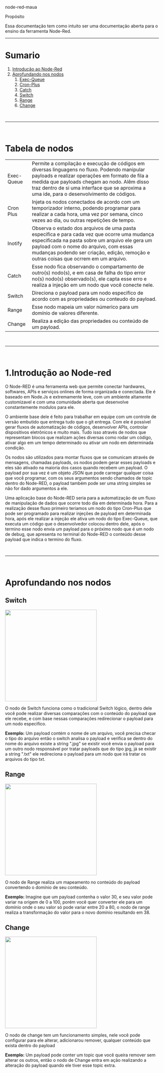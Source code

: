 node-red-maua

</h1>Propósito</h1>

Essa documentação tem como intuito ser uma documentação aberta para o ensino da ferramenta Node-Red.

<hr>
<h1>Sumario</h1>

<ol>
<li><a href="">Introdução ao Node-Red</a></li>
  
<li><a href="">Aprofundando nos nodos</a><ol>
<li><a href="">Exec-Queue</a></li>
<li><a href="">Cron-Plus</a></li>
<li><a href="">Catch</a></li>
<li><a href="">Switch</a></li>
<li><a href="">Range</a></li>
<li><a href="">Change</a></li></ol>
  </li>
</ol>

<br><hr><br>

<h1>Tabela de nodos</h1>

<center>
<table>
<tr>
<td>Exec-Queue</td>
<td>Permite a compilação e execução de códigos em diversas linguagens no fluxo. Podendo manipular payloads e realizar operações em formato de fila a medida que payloads chegam ao nodo. Alêm disso traz dentro de si uma interface que se aproxima a uma ide, para o desenvolvimento de códigos.</td>
</tr>
<tr>
<td>Cron Plus</td>
<td>Injeta os nodos conectados de acordo com um temporizador interno, podendo programar para realizar a cada hora, uma vez por semana, cinco vezes ao dia, ou outras repetições de tempo.</td>
</tr>
<tr>
<td>Inotify</td>
<td>Observa o estado dos arquivos de uma pasta especifica e para cada vez que ocorre uma mudança especificada na pasta sobre um arquivo ele gera um payload com o nome do arquivo, com essas mudanças podendo ser criação, edição, remoção e outras coisas que ocrrem em um arquivo.</td>
</tr>
<tr>
<td>Catch</td>
<td>Esse nodo fica observando o compartamento de outro(s) nodo(s), e em casa de falha do tipo error no(s) nodo(s) observado(s), ele capta esse erro e realiza a injeção em um nodo que você conecte nele.</td>
</tr>
<tr>
<td>Switch</td>
<td>Direciona o payload para um nodo especifico de acordo com as propriedades ou conteudo do payload.</td>
</tr>
<tr>
<td>Range</td>
<td>Esse nodo mapeia um valor númerico para um domínio de valores diferente.</td>
</tr>
<tr>
<td>Change</td>
<td>Realiza a edição das propriedades ou conteúdo de um payload.</td>
</tr>

</table>
</center>

<br><hr><br>

<h1>1.Introdução ao Node-red</h1>
<p>O Node-RED é uma ferramenta web que permite conectar hardwares, softwares, APIs e serviços onlines de forma organizada e conectada. Ele é baseado em Node.Js e extremamente leve, com um ambiente altamente customizavel e com uma comunidade aberta que desenvolve constantemente modulos para ele. </p>
<p>O ambiente base dele é feito para trabalhar em equipe com um controle de versão embutido que entrega tudo que o git entrega. Com ele é possível gerar fluxos de automatização de códigos, desenvolver APIs, controlar dispositivos eletrônicos e muito mais. Tudo isso através de nodos que representam blocos que realizam ações diversas como rodar um código, ativar algo em um tempo determinado ou ativar um nodo em determinada condição.</p>
<p>Os nodos são utilizados para montar fluxos que se comunicam através de mensagens, chamadas payloads, os nodos podem gerar esses payloads e eles são ativado na maioria dos casos quando recebem um payload. O payload por sua vez é um objeto JSON que pode carregar qualquer coisa que você programar, com os seus argumentos sendo chamados de topic dentro do Node-RED, o payload também pode ser uma string simples se não for dado argumentos a ele.</p>
<p>Uma aplicação base do Node-RED seria para a automatização de um fluxo de manipulação de dados que ocorre todo dia em determinada hora. Para a realização desse fluxo primeiro teriamos um nodo do tipo Cron-Plus que pode ser programado para realizar injeções de payload em determinada hora, após ele realizar a injeção ele ativa um nodo do tipo Exec-Queue, que executa um código que o desenvolvedor colocou dentro dele, após o termino esse nodo envia um payload para o próximo nodo que é um nodo de debug, que apresenta no terminal do Node-RED o conteúdo desse payload que indica o termino do fluxo.</p>

<br><hr><br>
<h1> Aprofundando nos nodos</h1>
<h2>Switch</h2>
<img width=300 src="https://nodered.org/docs/user-guide/images/node_switch.png">
<p> O nodo de Switch funciona como o tradicional Switch lógico, dentro dele você pode realizar diversas comparações com o conteúdo do payload que ele recebe, e com base nessas comparações redirecionar o payload para um nodo especifico.</p>
<p><b>Exemplo:</b>
Um payload contém o nome de um arquivo, você precisa checar o tipo do arquivo então o switch analisa o payload e verifica se dentro do nome do arquivo existe a string ".jpg" se existir você envia o payload para um outro nodo responsável por tratar payloads que do tipo jpg, já se existir a string ".txt" ele redireciona o payload para um nodo que irá tratar os arquivos do tipo txt.

</p>

<h2>Range</h2>
<img width=300 src="https://encrypted-tbn0.gstatic.com/images?q=tbn:ANd9GcSBp4grwypxRmw9zIdNuIa-X5oD_C49BLtaGQ&usqp=CAU">
<p> O nodo de Range realiza um mapeamento no conteúdo do payload convertendo o domínio de seu conteúdo.</p>
<p><b>Exemplo:</b>
Imagine que um payload contenha o valor 30, e seu valor pode variar na origem de 0 a 100, porém você quer converter ele para um domínio onde o seu valor só pode variar entre 20 a 80, o nodo de range realiza a transformação do valor para o novo domínio resultando em 38.
</p>

<h2>Change</h2>
<img width=300 src="https://nodered.org/docs/user-guide/images/node_change.png">
<p> O nodo de change tem um funcionamento simples, nele você pode configurar para ele alterar, adicionarou remover, qualquer conteúdo que exista dentro do payload</p>
<p><b>Exemplo:</b>
Um payload pode conter um topic que você queira remover sem alterar os outros, então o nodo de Change entra em ação realizando a alteração do payload quando ele tiver esse topic extra.
</p>
